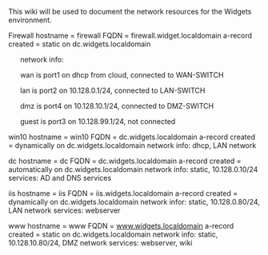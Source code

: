 This wiki will be used to document the network resources for the Widgets environment.

<html>
<body>

Firewall 
hostname = firewall 
FQDN = firewall.widget.localdomain a-record created = static on dc.widgets.localdomain 
  <p> &nbsp&nbsp&nbsp&nbsp&nbsp network info: </p>
  <p> &nbsp&nbsp&nbsp&nbsp&nbsp wan is port1 on dhcp from cloud, connected to WAN-SWITCH </p> 
  <p> &nbsp&nbsp&nbsp&nbsp&nbsp lan is port2 on 10.128.0.1/24, connected to LAN-SWITCH </p>  
  <p> &nbsp&nbsp&nbsp&nbsp&nbsp dmz is port4 on 10.128.10.1/24, connected to DMZ-SWITCH </p> 
  <p> &nbsp&nbsp&nbsp&nbsp&nbsp guest is port3 on 10.128.99.1/24,  not connected </p>

win10 hostname = win10 FQDN = dc.widgets.localdomain a-record created = dynamically on dc.widgets.localdomain network info: dhcp, LAN network

dc hostname = dc FQDN = dc.widgets.localdomain a-record created = automatically on dc.widgets.localdomain network info: static, 10.128.0.10/24 services: AD and DNS services

iis hostname = iis FQDN = iis.widgets.localdomain a-record created = dynamically on dc.widgets.localdomain network infor: static, 10.128.0.80/24, LAN network services: webserver

www hostname = www FQDN = www.widgets.localdomain a-record created = static on dc.widgets.localdomain network info: static, 10.128.10.80/24, DMZ network services: webserver, wiki
</html>
<body>
